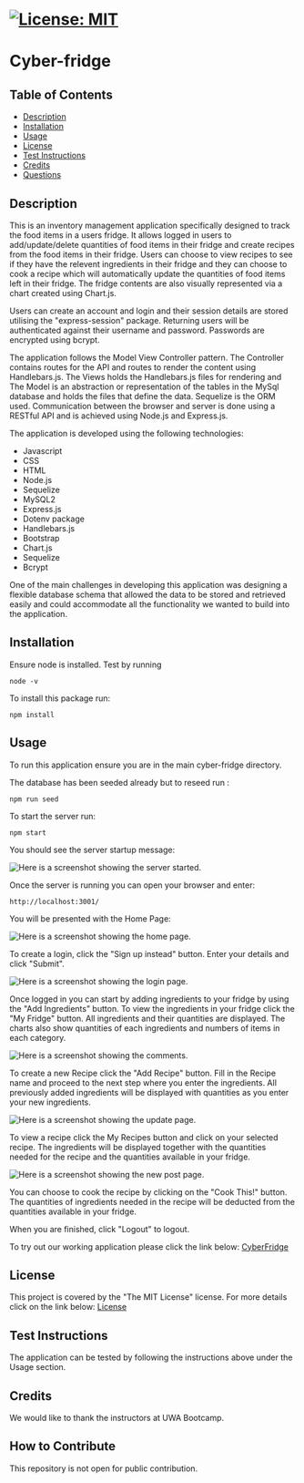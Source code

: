 
  # [![License: MIT](https://img.shields.io/badge/License-MIT-yellow.svg)](https://opensource.org/licenses/MIT)

  # Cyber-fridge

  ## Table of Contents
 - [Description](#description)
 - [Installation](#installation)
 - [Usage](#usage)
 - [License](#license)
 - [Test Instructions](#test-instructions)
 - [Credits](#credits)
 - [Questions](#questions)
  
  ## Description
  This is an inventory management application specifically designed to track the food items in a users fridge. It allows logged in users to add/update/delete quantities of food items in their fridge and create recipes from the food items in their fridge. Users can choose to view recipes to see if they have the relevent ingredients in their fridge and they can choose to cook a recipe which will automatically update the quantities of food items left in their fridge. The fridge contents are also visually represented via a chart created using Chart.js.

  Users can create an account and login and their session details are stored utilising the "express-session" package. Returning users will be authenticated against their username and password. Passwords are encrypted using bcrypt.

  The application follows the Model View Controller pattern. The Controller contains routes for the API and routes to render the content using Handlebars.js. The Views holds the Handlebars.js files for rendering and The Model is an abstraction or representation of the tables in the MySql database and holds the files that define the data. Sequelize is the ORM used. Communication between the browser and server is done using a RESTful API and is achieved using Node.js and Express.js. 
  
  The application is developed using the following technologies:
  - Javascript
  - CSS
  - HTML
  - Node.js
  - Sequelize
  - MySQL2
  - Express.js
  - Dotenv package
  - Handlebars.js
  - Bootstrap
  - Chart.js
  - Sequelize
  - Bcrypt



  One of the main challenges in developing this application was designing a flexible database schema that allowed the data to be stored and retrieved easily and could accommodate all the functionality we wanted to build into the application. 


  ## Installation
  Ensure node is installed. Test by running 
  ```
  node -v
  ```

  To install this package run:
  ```
  npm install
  ```

  ## Usage
  To run this application ensure you are in the main cyber-fridge directory. 
  
  The database has been seeded already but to reseed run :
```
npm run seed
```

  To start the server run:
```
npm start
```
You should see the server startup message:

![Here is a screenshot showing the server started.](/public/images/server-start.png)

Once the server is running you can open your browser and enter:
```
http://localhost:3001/

```

You will be presented with the Home Page:

![Here is a screenshot showing the home page.](/public/images/home.png)

To create a login, click the "Sign up instead" button. Enter your details and click "Submit".

![Here is a screenshot showing the login page.](/public/images/login.png)

Once logged in you can start by adding ingredients to your fridge by using the "Add Ingredients" button. To view the ingredients in your fridge click the "My Fridge" button. All ingredients and their quantities are displayed. The charts also show quantities of each ingredients and numbers of items in each category.

![Here is a screenshot showing the comments.](/public/images/myfridge.png)

To create a new Recipe click the "Add Recipe" button. Fill in the Recipe name and proceed to the next step where you enter the ingredients. All previously added ingredients will be displayed with quantities as you enter your new ingredients.

![Here is a screenshot showing the update page.](/public/images/addrecipe.png)

To view a recipe click the My Recipes button and click on your selected recipe. The ingredients will be displayed together with the quantities needed for the recipe and the quantities available in your fridge.

![Here is a screenshot showing the new post page.](/public/images/myrecipe.png)

You can choose to cook the recipe by clicking on the "Cook This!" button. The quantities of ingredients needed in the recipe will be deducted from the quantities available in your fridge.

When you are finished, click "Logout" to logout.

To try out our working application please click the link below:
[CyberFridge](https://stormy-cliffs-46291.herokuapp.com/)

  ## License
  This project is covered by the "The MIT License" license.
  For more details click on the link below:
  [License](https://opensource.org/licenses/MIT)
  
  
  ## Test Instructions
  The application can be tested by following the instructions above under the Usage section.


  ## Credits
  We would like to thank the instructors at UWA Bootcamp. 
  
  ## How to Contribute
This repository is not open for public contribution.

  
